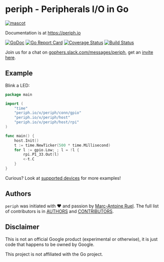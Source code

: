 # periph - Peripherals I/O in Go

[![mascot](https://raw.githubusercontent.com/periph/website/master/site/static/img/periph-mascot-280.png)](https://periph.io/)

Documentation is at https://periph.io

[![GoDoc](https://godoc.org/periph.io/x/periph?status.svg)](https://godoc.org/periph.io/x/periph)
[![Go Report Card](https://goreportcard.com/badge/periph.io/x/periph)](https://goreportcard.com/report/periph.io/x/periph)
[![Coverage Status](https://codecov.io/gh/google/periph/graph/badge.svg)](https://codecov.io/gh/google/periph)
[![Build Status](https://travis-ci.org/google/periph.svg)](https://travis-ci.org/google/periph)


Join us for a chat on
[gophers.slack.com/messages/periph](https://gophers.slack.com/messages/periph),
get an [invite here](https://invite.slack.golangbridge.org/).


## Example

Blink a LED:

~~~go
package main

import (
    "time"
    "periph.io/x/periph/conn/gpio"
    "periph.io/x/periph/host"
    "periph.io/x/periph/host/rpi"
)

func main() {
    host.Init()
    t := time.NewTicker(500 * time.Millisecond)
    for l := gpio.Low; ; l = !l {
        rpi.P1_33.Out(l)
        <-t.C
    }
}
~~~

Curious? Look at [supported devices](https://periph.io/device/) for more
examples!


## Authors

`periph` was initiated with ❤️️ and passion by [Marc-Antoine
Ruel](https://github.com/maruel). The full list of contributors is in
[AUTHORS](https://github.com/google/periph/blob/master/AUTHORS) and
[CONTRIBUTORS](https://github.com/google/periph/blob/master/CONTRIBUTORS).


## Disclaimer

This is not an official Google product (experimental or otherwise), it
is just code that happens to be owned by Google.

This project is not affiliated with the Go project.
